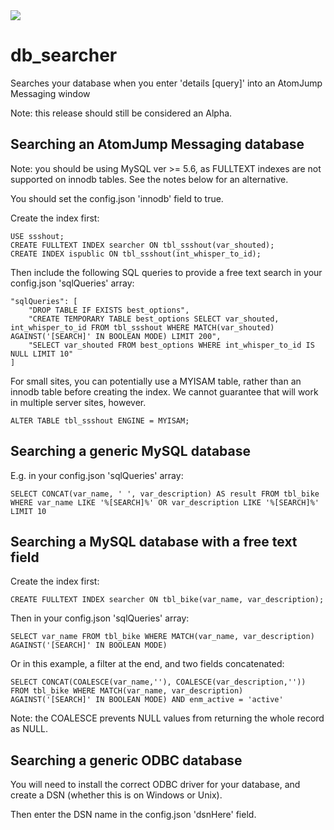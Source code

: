 <img src="https://atomjump.com/images/logo80.png">

# db_searcher
Searches your database when you enter 'details [query]' into an AtomJump Messaging window



Note: this release should still be considered an Alpha.



## Searching an AtomJump Messaging database

Note: you should be using MySQL ver >= 5.6, as FULLTEXT indexes are not supported on innodb tables. See the notes below for an alternative.

You should set the config.json 'innodb' field to true.

Create the index first:

```
USE ssshout;
CREATE FULLTEXT INDEX searcher ON tbl_ssshout(var_shouted);
CREATE INDEX ispublic ON tbl_ssshout(int_whisper_to_id);
```

Then include the following SQL queries to provide a free text search in your config.json 'sqlQueries' array:
```
"sqlQueries": [ 
	"DROP TABLE IF EXISTS best_options",
	"CREATE TEMPORARY TABLE best_options SELECT var_shouted, int_whisper_to_id FROM tbl_ssshout WHERE MATCH(var_shouted) AGAINST('[SEARCH]' IN BOOLEAN MODE) LIMIT 200",
	"SELECT var_shouted FROM best_options WHERE int_whisper_to_id IS NULL LIMIT 10"
]
```

For small sites, you can potentially use a MYISAM table, rather than an innodb table before creating the index. We cannot guarantee that will work in multiple server sites, however.
```
ALTER TABLE tbl_ssshout ENGINE = MYISAM;
```


## Searching a generic MySQL database

E.g. in your config.json 'sqlQueries' array:
```
SELECT CONCAT(var_name, ' ', var_description) AS result FROM tbl_bike WHERE var_name LIKE '%[SEARCH]%' OR var_description LIKE '%[SEARCH]%' LIMIT 10
```


## Searching a MySQL database with a free text field

Create the index first:

```
CREATE FULLTEXT INDEX searcher ON tbl_bike(var_name, var_description);
```

Then in your config.json 'sqlQueries' array:
```
SELECT var_name FROM tbl_bike WHERE MATCH(var_name, var_description) AGAINST('[SEARCH]' IN BOOLEAN MODE)
```

Or in this example, a filter at the end, and two fields concatenated:
```
SELECT CONCAT(COALESCE(var_name,''), COALESCE(var_description,'')) FROM tbl_bike WHERE MATCH(var_name, var_description) AGAINST('[SEARCH]' IN BOOLEAN MODE) AND enm_active = 'active'
```
Note: the COALESCE prevents NULL values from returning the whole record as NULL.



## Searching a generic ODBC database

You will need to install the correct ODBC driver for your database, and create a DSN (whether this is on Windows or Unix).

Then enter the DSN name in the config.json 'dsnHere' field.




